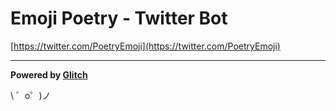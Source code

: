 Emoji Poetry - Twitter Bot
===================================

[https://twitter.com/PoetryEmoji](https://twitter.com/PoetryEmoji)

-----------------------------------

**Powered by [Glitch](https://glitch.com)**

\ ゜o゜)ノ
